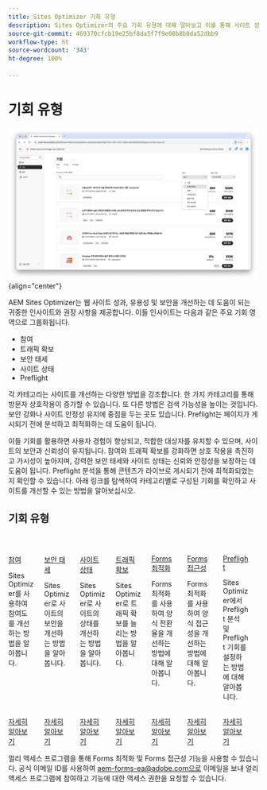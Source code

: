 ```yaml
---
title: Sites Optimizer 기회 유형
description: Sites Optimizer의 주요 기회 유형에 대해 알아보고 이를 통해 사이트 성과를 개선하는 방법을 알아봅니다.
source-git-commit: 469370cfcb19e25bf8da5f7f9e08b8b0da52dbb9
workflow-type: ht
source-wordcount: '343'
ht-degree: 100%

---
```



# 기회 유형

![기회 유형](./assets/overview/hero.png){align="center"}


AEM Sites Optimizer는 웹 사이트 성과, 유용성 및 보안을 개선하는 데 도움이 되는 귀중한 인사이트와 권장 사항을 제공합니다. 이들 인사이트는 다음과 같은 주요 기회 영역으로 그룹화됩니다.

* 참여
* 트래픽 확보
* 보안 태세
* 사이트 상태
* Preflight

각 카테고리는 사이트를 개선하는 다양한 방법을 강조합니다. 한 가지 카테고리를 통해 방문자 상호작용이 증가할 수 있습니다. 또 다른 방법은 검색 가능성을 높이는 것입니다. 보안 강화나 사이트 안정성 유지에 중점을 두는 곳도 있습니다. Preflight는 페이지가 게시되기 전에 분석하고 최적화하는 데 도움이 됩니다.

이들 기회를 활용하면 사용자 경험이 향상되고, 적합한 대상자를 유치할 수 있으며, 사이트의 보안과 신뢰성이 유지됩니다. 참여와 트래픽 확보를 강화하면 상호 작용을 촉진하고 가시성이 높아지며, 강력한 보안 태세와 사이트 상태는 신뢰와 안정성을 보장하는 데 도움이 됩니다. Preflight 분석을 통해 콘텐츠가 라이브로 게시되기 전에 최적화되었는지 확인할 수 있습니다. 아래 링크를 탐색하여 카테고리별로 구성된 기회를 확인하고 사이트를 개선할 수 있는 방법을 알아보십시오.

## 기회 유형

<!-- CARDS 

* ./engagement.md
   { title = Engagement }
* ./security-posture.md
   { title = Security posture }
* ./site-health.md
   { title = Site health }
* ./traffic-acquisition.md
   { title = Traffic acquisition }
* ./form-optimization.md
   { title = Forms Optimization }
* ./preflight.md
   { title = Preflight }

-->
<!-- START CARDS HTML - DO NOT MODIFY BY HAND -->
<div class="columns">
    <div class="column is-half-tablet is-half-desktop is-one-third-widescreen" aria-label="Engagement">
        <div class="card" style="height: 100%; display: flex; flex-direction: column; height: 100%;">
            <div class="card-image">
                <figure class="image x-is-16by9">
                    <a href="./engagement.md" title="참여" target="_blank" rel="referrer">
                        <img class="is-bordered-r-small" src="assets/engagement/hero.png" alt="참여"
                             style="width: 100%; aspect-ratio: 16 / 9; object-fit: cover; overflow: hidden; display: block; margin: auto;">
                    </a>
                </figure>
            </div>
            <div class="card-content is-padded-small" style="display: flex; flex-direction: column; flex-grow: 1; justify-content: space-between;">
                <div class="top-card-content">
                    <p class="headline is-size-6 has-text-weight-bold">
                        <a href="./engagement.md" target="_blank" rel="referrer" title="참여">참여</a>
                    </p>
                    <p class="is-size-6">Sites Optimizer를 사용하여 참여도를 개선하는 방법을 알아봅니다.</p>
                </div>
                <a href="./engagement.md" target="_blank" rel="referrer" class="spectrum-Button spectrum-Button--outline spectrum-Button--primary spectrum-Button--sizeM" style="align-self: flex-start; margin-top: 1rem;">
                    <span class="spectrum-Button-label has-no-wrap has-text-weight-bold">자세히 알아보기</span>
                </a>
            </div>
        </div>
    </div>
    <div class="column is-half-tablet is-half-desktop is-one-third-widescreen" aria-label="Security posture">
        <div class="card" style="height: 100%; display: flex; flex-direction: column; height: 100%;">
            <div class="card-image">
                <figure class="image x-is-16by9">
                    <a href="./security-posture.md" title="보안 태세" target="_blank" rel="referrer">
                        <img class="is-bordered-r-small" src="assets/security-posture/hero.png" alt="보안 태세"
                             style="width: 100%; aspect-ratio: 16 / 9; object-fit: cover; overflow: hidden; display: block; margin: auto;">
                    </a>
                </figure>
            </div>
            <div class="card-content is-padded-small" style="display: flex; flex-direction: column; flex-grow: 1; justify-content: space-between;">
                <div class="top-card-content">
                    <p class="headline is-size-6 has-text-weight-bold">
                        <a href="./security-posture.md" target="_blank" rel="referrer" title="보안 태세">보안 태세</a>
                    </p>
                    <p class="is-size-6">Sites Optimizer로 사이트의 보안을 개선하는 방법을 알아봅니다.</p>
                </div>
                <a href="./security-posture.md" target="_blank" rel="referrer" class="spectrum-Button spectrum-Button--outline spectrum-Button--primary spectrum-Button--sizeM" style="align-self: flex-start; margin-top: 1rem;">
                    <span class="spectrum-Button-label has-no-wrap has-text-weight-bold">자세히 알아보기</span>
                </a>
            </div>
        </div>
    </div>
    <div class="column is-half-tablet is-half-desktop is-one-third-widescreen" aria-label="Site health">
        <div class="card" style="height: 100%; display: flex; flex-direction: column; height: 100%;">
            <div class="card-image">
                <figure class="image x-is-16by9">
                    <a href="./site-health.md" title="사이트 상태" target="_blank" rel="referrer">
                        <img class="is-bordered-r-small" src="assets/site-health/hero.png" alt="사이트 상태"
                             style="width: 100%; aspect-ratio: 16 / 9; object-fit: cover; overflow: hidden; display: block; margin: auto;">
                    </a>
                </figure>
            </div>
            <div class="card-content is-padded-small" style="display: flex; flex-direction: column; flex-grow: 1; justify-content: space-between;">
                <div class="top-card-content">
                    <p class="headline is-size-6 has-text-weight-bold">
                        <a href="./site-health.md" target="_blank" rel="referrer" title="사이트 상태">사이트 상태</a>
                    </p>
                    <p class="is-size-6">Sites Optimizer로 사이트의 상태를 개선하는 방법을 알아봅니다.</p>
                </div>
                <a href="./site-health.md" target="_blank" rel="referrer" class="spectrum-Button spectrum-Button--outline spectrum-Button--primary spectrum-Button--sizeM" style="align-self: flex-start; margin-top: 1rem;">
                    <span class="spectrum-Button-label has-no-wrap has-text-weight-bold">자세히 알아보기</span>
                </a>
            </div>
        </div>
    </div>
    <div class="column is-half-tablet is-half-desktop is-one-third-widescreen" aria-label="Traffic acquisition">
        <div class="card" style="height: 100%; display: flex; flex-direction: column; height: 100%;">
            <div class="card-image">
                <figure class="image x-is-16by9">
                    <a href="./traffic-acquisition.md" title="트래픽 확보" target="_blank" rel="referrer">
                        <img class="is-bordered-r-small" src="assets/traffic-acquisition/hero.png" alt="트래픽 확보"
                             style="width: 100%; aspect-ratio: 16 / 9; object-fit: cover; overflow: hidden; display: block; margin: auto;">
                    </a>
                </figure>
            </div>
            <div class="card-content is-padded-small" style="display: flex; flex-direction: column; flex-grow: 1; justify-content: space-between;">
                <div class="top-card-content">
                    <p class="headline is-size-6 has-text-weight-bold">
                        <a href="./traffic-acquisition.md" target="_blank" rel="referrer" title="트래픽 확보">트래픽 확보</a>
                    </p>
                    <p class="is-size-6">Sites Optimizer로 트래픽 확보를 늘리는 방법을 알아봅니다.</p>
                </div>
                <a href="./traffic-acquisition.md" target="_blank" rel="referrer" class="spectrum-Button spectrum-Button--outline spectrum-Button--primary spectrum-Button--sizeM" style="align-self: flex-start; margin-top: 1rem;">
                    <span class="spectrum-Button-label has-no-wrap has-text-weight-bold">자세히 알아보기</span>
                </a>
            </div>
        </div>
    </div>
    <div class="column is-half-tablet is-half-desktop is-one-third-widescreen" aria-label="Forms Optimization">
        <div class="card" style="height: 100%; display: flex; flex-direction: column; height: 100%;">
            <div class="card-image">
                <figure class="image x-is-16by9">
                    <a href="./form-optimization.md" title="Forms 최적화" target="_blank" rel="referrer">
                        <img class="is-bordered-r-small" src="assets/form-optimization/hero.png" alt="Forms 최적화"
                             style="width: 100%; aspect-ratio: 16 / 9; object-fit: cover; overflow: hidden; display: block; margin: auto;">
                    </a>
                </figure>
            </div>
            <div class="card-content is-padded-small" style="display: flex; flex-direction: column; flex-grow: 1; justify-content: space-between;">
                <div class="top-card-content">
                    <p class="headline is-size-6 has-text-weight-bold">
                        <a href="./form-optimization.md" target="_blank" rel="referrer" title="Forms 최적화">Forms 최적화</a>
                    </p>
                    <p class="is-size-6">Forms 최적화를 사용하여 양식 전환율을 개선하는 방법에 대해 알아봅니다.</p>
                </div>
                <a href="./form-optimization.md" target="_blank" rel="referrer" class="spectrum-Button spectrum-Button--outline spectrum-Button--primary spectrum-Button--sizeM" style="align-self: flex-start; margin-top: 1rem;">
                    <span class="spectrum-Button-label has-no-wrap has-text-weight-bold">자세히 알아보기</span>
                </a>
            </div>
        </div>
    </div>
    <div class="column is-half-tablet is-half-desktop is-one-third-widescreen" aria-label="Forms Accessibility">
        <div class="card" style="height: 100%; display: flex; flex-direction: column; height: 100%;">
            <div class="card-image">
                <figure class="image x-is-16by9">
                    <a href="./form-optimization.md" title="Forms 접근성" target="_blank" rel="referrer">
                        <img class="is-bordered-r-small" src="assets/form-optimization/hero.png" alt="Forms 접근성"
                             style="width: 100%; aspect-ratio: 16 / 9; object-fit: cover; overflow: hidden; display: block; margin: auto;">
                    </a>
                </figure>
            </div>
            <div class="card-content is-padded-small" style="display: flex; flex-direction: column; flex-grow: 1; justify-content: space-between;">
                <div class="top-card-content">
                    <p class="headline is-size-6 has-text-weight-bold">
                        <a href="./form-optimization.md" target="_blank" rel="referrer" title="Forms 접근성">Forms 접근성</a>
                    </p>
                    <p class="is-size-6">Forms 최적화를 사용하여 양식 접근성을 개선하는 방법에 대해 알아봅니다.</p>
                </div>
                <a href="./form-optimization.md" target="_blank" rel="referrer" class="spectrum-Button spectrum-Button--outline spectrum-Button--primary spectrum-Button--sizeM" style="align-self: flex-start; margin-top: 1rem;">
                    <span class="spectrum-Button-label has-no-wrap has-text-weight-bold">자세히 알아보기</span>
                </a>
            </div>
        </div>
    </div>
    <div class="column is-half-tablet is-half-desktop is-one-third-widescreen" aria-label="Preflight">
        <div class="card" style="height: 100%; display: flex; flex-direction: column; height: 100%;">
            <div class="card-image">
                <figure class="image x-is-16by9">
                    <a href="./preflight.md" title="Preflight" target="_blank" rel="referrer">
                        <img class="is-bordered-r-small" src="assets/preflight/hero.png" alt="Preflight"
                             style="width: 100%; aspect-ratio: 16 / 9; object-fit: cover; overflow: hidden; display: block; margin: auto;">
                    </a>
                </figure>
            </div>
            <div class="card-content is-padded-small" style="display: flex; flex-direction: column; flex-grow: 1; justify-content: space-between;">
                <div class="top-card-content">
                    <p class="headline is-size-6 has-text-weight-bold">
                        <a href="./preflight.md" target="_blank" rel="referrer" title="Preflight">Preflight</a>
                    </p>
                    <p class="is-size-6">Sites Optimizer에서 Preflight 분석 및 Preflight 기회를 설정하는 방법에 대해 알아봅니다.</p>
                </div>
                <a href="./preflight.md" target="_blank" rel="referrer" class="spectrum-Button spectrum-Button--outline spectrum-Button--primary spectrum-Button--sizeM" style="align-self: flex-start; margin-top: 1rem;">
                    <span class="spectrum-Button-label has-no-wrap has-text-weight-bold">자세히 알아보기</span>
                </a>
            </div>
        </div>
    </div>
 </br>   
</div>
<!-- END CARDS HTML - DO NOT MODIFY BY HAND -->

<span class="preview"> 얼리 액세스 프로그램을 통해 Forms 최적화 및 Forms 접근성 기능을 사용할 수 있습니다. 공식 이메일 ID를 사용하여 aem-forms-ea@adobe.com으로 이메일을 보내 얼리 액세스 프로그램에 참여하고 기능에 대한 액세스 권한을 요청할 수 있습니다. </span>
